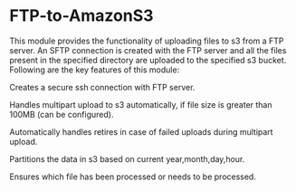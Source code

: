 # FTP-to-AmazonS3

This module provides the functionality of uploading files to s3 from a FTP server. An SFTP connection is created with the FTP server and all the files present in the specified directory are uploaded to the specified s3 bucket. Following are the key features of this module:

Creates a secure ssh connection with FTP server.

Handles multipart upload to s3 automatically, if file size is greater than 100MB (can be configured).

Automatically handles retires in case of failed uploads during multipart upload.

Partitions the data in s3 based on current year,month,day,hour.

Ensures which file has been processed or needs to be processed.
